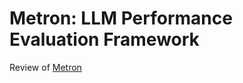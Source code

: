 # Metron: LLM Performance Evaluation Framework

Review of [Metron](https://arxiv.org/abs/2407.07000)
